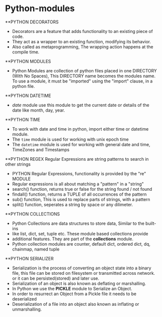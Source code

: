 # Python-modules

**PYTHON DECORATORS
* Decorators are a feature that adds functionality to an existing piece of code.
* They act as a wrapper to an existing function, modifying its behavior.
* Also called as metaprogramming, The wrapping action happens at the compile time.

**PYTHON MODULES
* Python Modules are collection of python files placed in one DIRECTORY 
(With No Spaces), This DIRECTORY name becomes the modules name.
To use a module, it must be "imported" using the "import" clause, in a 
python file.

**PYTHON DATETIME
* *date* module use this module to get the current date or details of the
  date like month, day, year.
  
**PYTHON TIME
* To work with date and time in python, import either time or datetime module.
* The `time` module is used for working with unix epoch time
* The `datetime` module is used for working with general date and time, 
  TimeZones and Timestamps
  
**PYTHON REGEX
Regular Expressions are string patterns to search in other strings
* PYTHON Regular Expressions, functionality is provided by the "re" MODULE
* Regular expressions is all about matching a "pattern" in a "string"
* search() function, returns true or false for the string found / not found
* findall() function, returns a TUPLE of all occurrences of the pattern
* sub() function, This is used to replace parts of strings, with a pattern
* split() function, seperates a string by space or any dilimeter.
  
**PYTHON COLLECTIONS
* Python Collections are data structures to store data, Similar to the built-ins
* like list, dict, set, tuple etc. These module based collections provide
* additional features. They are part of the **collections** module.
* Python collection modules are counter, default dict, ordered dict, dq, chainmap, named tuple

**PYTHON SERIALIZER
* Serialization is the process of converting an object state into a 
  binary file, this file can be stored on filesystem or transmitted across
  network. or it can be persisted(stored) and later use.
* Serialization of an object is also known as deflating or marshalling.
* In Python we use the **PICKLE** module to Serialize an Object.
* In order to resurrect an Object from a Pickle file it needs to be deserialized
* Deserialization of a file into an object also known as inflating or 
  unmarshalling. 

  
